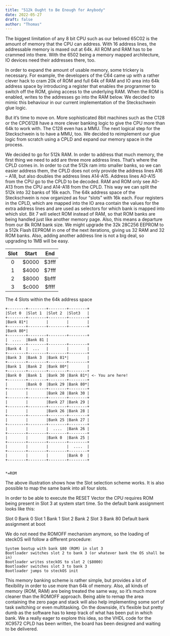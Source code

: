```yaml
---
title: "512k Ought to Be Enough for Anybody"
date: 2022-05-27
draft: false
author: "Thomas"
---
```



The biggest limitation of any 8 bit CPU such as our beloved 65C02 is the amount of memory that the CPU can address. With 16 address lines, the addressable memory is maxed out at 64k. All ROM and RAM has to be crammed into there. With the 6502 being a memory mapped architecture, IO devices need their addresses there, too.

In order to expand the amount of usable memory, some trickery is necessary. For example, the developers of the C64 came up with a rather clever hack to cram 20k of ROM and full 64k of RAM and IO area into 64k address space by introducing a register that enables the programmer to switch off the ROM, giving access to the underlying RAM. When the ROM is enabled, writes to the addresses go into the RAM below.
We decided to mimic this behaviour in our current implementation of the Steckschwein glue logic.

But it’s time to move on. More sophisticated 8bit machines such as the C128 or the CPC6128 have a more clever banking logic to give the CPU more than 64k to work with. The C128 even has a MMU. The next logical step for the Steckschwein is to have a MMU, too.
We decided to reimplement our glue logic from scratch using a CPLD and expand our memory space in the process.

We decided to go for 512k RAM. In order to address that much memory, the first thing we need to add are three more address lines. That’s where the CPLD comes in. In order to cut the 512k ram into smaller banks, so we can easier address them, the CPLD does not only provide the address lines A16 – A18, but also doubles the address lines A14-A15. Address lines A0-A15 from the CPU go to the CPLD to be decoded. RAM and ROM only see A0-A13 from the CPU and A14-A18 from the CPLD.
This way we can split the 512k into 32 banks of 16k each. The 64k address space of the Steckschwein is now organized as four “slots” with 16k each.
Four registers in the CPLD, which are mapped into the IO area contain the values for the extra address lines and are used as selectors for which bank is mapped into which slot. Bit 7 will select ROM instead of RAM, so that ROM banks are being handled just like another memory page. Also, this means a departure from our 8k ROM bank size.
We might upgrade the 32k 28C256 EEPROM to a 512k Flash EEPROM in one of the next iterations, giving us 32 RAM and 32 ROM banks. Also, adding another address line is not a big deal, so upgrading to 1MB will be easy.

|Slot|Start|End|
|:--:|:---:|:-:|
|0|$0000|$3fff|
|1|$4000|$7fff|
|2|$8000|$bfff|
|3|$c000|$ffff|
The 4 Slots within the 64k address space

```
+--------+--------+--------+--------+
|Slot 0  |Slot 1  |Slot 2  |Slot3   |
+--------+--------+--------+--------+
|Bank 81*|        |        |        |
+--------+--------+--------+--------+
|Bank 80*|
+--------+--------+--------+--------+
|  ....  |Bank 81 |
+--------+--------+--------+--------+
|Bank 4  |  ...   |        |        |
+--------+--------+--------+--------+
|Bank 3  |Bank 3  |Bank 81*|        |
+--------+--------+--------+--------+
|Bank 1  |Bank 2  |Bank 80*|        |
+--------+--------+--------+--------+
|Bank 0  |Bank 1  |Bank 30 |Bank 81*| <- You are here!
+--------+--------+--------+--------+
|        |Bank 0  |Bank 29 |Bank 80*|
+--------+--------+--------+--------+
|        |        |Bank 28 |Bank 30 |
+--------+--------+--------+--------+
|        |        |Bank 27 |Bank 29 |
+--------+--------+--------+--------+
|        |        |Bank 26 |Bank 28 |
+--------+--------+--------+--------+
|        |        |Bank 25 |Bank 27 |
+--------+--------+--------+--------+
|        |        |  ....  |Bank 26 |
+--------+--------+--------+--------+
|        |        |Bank 0  |Bank 25 |
+--------+--------+--------+--------+
|        |        |        |  ....  |
+--------+--------+--------+--------+
|        |        |        |Bank 0  |
+--------+--------+--------+--------+


*=ROM     

```
The above illustration shows how the Slot selection scheme works. It is also possible to map the same bank into all four slots.

In order to be able to execute the RESET Vector the CPU requires ROM being present in Slot 3 at system start time. So the default bank assignment looks like this:

Slot 0	Bank 0
Slot 1	Bank 1
Slot 2	Bank 2
Slot 3	Bank 80
Default bank assignment at boot

We do not need the ROMOFF mechanism anymore, so the loading of steckOS will follow a different procedure:

    System bootup with bank $80 (ROM) in slot 3
    Bootloader switches slot 2 to bank 3 (or whatever bank the OS shall be in)
    Bootloader writes steckOS to slot 2 ($8000)
    Bootloader switches slot 3 to bank 3
    Bootloader jumps to steckOS init

This memory banking scheme is rather simple, but provides a lot of flexibility in order to use more than 64k of memory. Also, all kinds of memory (ROM, RAM) are being treated the same way, so it’s much more cleaner than the ROMOFF approach. Being able to remap the area containing the zero page and stack will also help implementing some sort of task switching or even multitasking.
On the downside, it’s flexible but pretty dumb as the software has to keep track of what has been put in which bank.
We a really eager to explore this idea, so the VHDL code for the XC9572 CPLD has been written, the board has been designed and waiting to be delivered.
